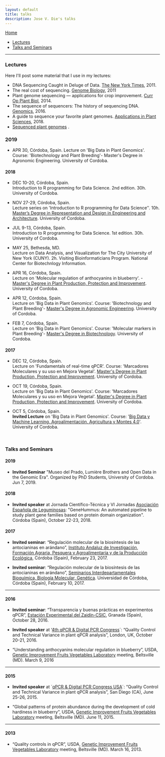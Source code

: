 ```yaml
---
layout: default
title: talks
description: Jose V. Die's talks
--- 
```

[Home](../index.html)
  

 * [Lectures](#lectures)
 * [Talks and Seminars](#talks-and-seminars)
    
---
### Lectures

Here I'll post some material that I use in my lectures:  
    
  * DNA Sequencing Caught in Deluge of Data. [The New York Times](http://www.nytimes.com/2011/12/01/business/dna-sequencing-caught-in-deluge-of-data.html), 2011.  
  * The real cost of sequencing. [Genome Biology](https://genomebiology.biomedcentral.com/articles/10.1186/gb-2011-12-8-125), 2011
  * Plant genome sequencing — applications for crop improvement. [Curr Op Plant Biol](files/2014PlantGenomes.pdf), 2014.  
  * The sequence of sequencers: The history of sequencing DNA. [Genomics](files/2016%20History%20of%20Sequencing.pdf), 2016.  
  * A guide to sequence your favorite plant genomes. [Applications in Plant Sciences](files/2018%20Guide%20to%20sequence%20your%20genomes.pdf), 2018.  
  * [Sequenced plant genomes](https://genomevolution.org/wiki/index.php/Sequenced_plant_genomes) . 
  
### 2019  
* APR 30, Córdoba, Spain.
Lecture on 'Big Data in Plant Genomics'. Course: 'Biotechnology and Plant Breeding'- Master's Degree in Agronomic Engineering. University of Cordoba.

#### 2018  
* DEC 10-20, Córdoba, Spain.  
Introduction to R programming for Data Science. 2nd edition. 30h. University of Cordoba. 

* NOV 27-29, Córdoba, Spain.  
Lecture series on 'Introduction to R programming for Data Science’'. 10h. [Master’s Degree in Representation and Design in Engineering and Architecture](https://www.uco.es/estudios/idep/masteres/representacion-diseno-ingenieria-arquitectura). University of Cordoba. 

* JUL 9-13, Córdoba, Spain.  
Introduction to R programming for Data Science. 1st edition. 30h. University of Cordoba.   

* MAY 25, Bethesda, MD.  
Lecture on Data Analysis, and Visualization for The City University of New York (CUNY). 2h. Visiting Bioinformaticians Program. National Center for Biotechnlogy Information.    

* APR 16, Córdoba, Spain.  
Lecture on 'Molecular regulation of anthocyanins in blueberry'. -  [Master's Degree in Plant Production, Protection and Improvement](https://www.uco.es/estudios/idep/masteres/node/211). University of Cordoba.  

* APR 12, Córdoba, Spain.  
Lecture on 'Big Data in Plant Genomics'. Course: 'Biotechnology and Plant Breeding'-  [Master's Degree in Agronomic Engineering](https://www.uco.es/etsiam/master-ingenieria-agronomica/index.html). University of Cordoba.  

* FEB 7, Córdoba, Spain.  
Lecture on 'Big Data in Plant Genomics'. Course: 'Molecular markers in Plant Breeding'-  [Master's Degree in Biotechnology](https://www.uco.es/estudios/idep/masteres/biotecnologia). University of Cordoba. 

#### 2017
* DEC 12, Córdoba, Spain.  
Lecture on 'Fundamentals of real-time qPCR'. Course: 'Marcadores Moleculares y su uso en Mejora Vegetal'. [Master's Degree in Plant Production, Protection and Improvement](https://www.uco.es/estudios/idep/masteres/node/211). University of Cordoba. 

* OCT 19, Córdoba, Spain.  
Lecture on 'Big Data in Plant Genomics'. Course: 'Marcadores Moleculares y su uso en Mejora Vegetal'. [Master's Degree in Plant Production, Protection and Improvement](https://www.uco.es/estudios/idep/masteres/node/211). University of Cordoba.  

* OCT 5, Córdoba, Spain.  
**Invited Lecture** on 'Big Data in Plant Genomics'. Course: '[Big Data y Machine Learning. Agroalimentación, Agricultura y Montes 4.0](http://www.uco.es/etsiam/bigdata17/)'. University of Cordoba.  

<br>
  
  
### Talks and Seminars

#### 2019    
  
* **Invited Seminar** "Museo del Prado, Lumière Brothers and Open Data in the Genomic Era". Organized by PhD Students,  University of Cordoba. Jun 7, 2019.  


#### 2018    

* **Invited speaker** at Jornada Científico-Técnica y VI Jornadas [Asociación Española de Leguminosas](http://www.leguminosas.es/): "GeneHummus: An automated pipeline to study plant gene families based on protein domain organization". Córdoba (Spain), October 22-23, 2018.  

#### 2017  

* **Invited seminar**: “Regulación molecular de la biosíntesis de las antocianinas en arándano”, [Instituto Andaluz de Investigación, Formación Agraria, Pesquera y Agroalimentaria y de la Producción Ecológica](http://www.juntadeandalucia.es/agriculturaypesca/ifapa/web/ifapa/elifapa), Córdoba (Spain), February 23, 2017.  

* **Invited seminar**: “Regulación molecular de la biosíntesis de las antocianinas en arándano”, [Seminarios Interdepartamentales Bioquímica, Biología Molecular, Genética](https://www.google.es/url?sa=t&rct=j&q=&esrc=s&source=web&cd=1&ved=0ahUKEwjQgb747ZLUAhXLfhoKHcZVBV0QFggoMAA&url=https%3A%2F%2Fwww.uco.es%2Fdptos%2Fbioquimica-biol-mol%2Fseminarios_interdepartamentales%2Fprograma.pdf&usg=AFQjCNGr_ns-nmxsNuJX66ArlYidqQuECg&sig2=mU2J_beht13Ohe7N0tGUGg). Universidad de Córdoba, Córdoba (Spain),  February 10, 2017.  

---

#### 2016  
* **Invited seminar**: “Transparencia y buenas prácticas en experimentos qPCR”, [Estación Experimental del Zaidín-CSIC](http://www2.eez.csic.es/?q=es/node/7457), Granada (Spain), October 28, 2016.  

* **Invited speaker** at ‘[4th qPCR & Digital PCR Congress](http://www.global-engage.com/event/qpcr-digital-pcr/)´: “Quality Control and Technical Variance in plant qPCR analysis”, London, UK, October 20-21, 2016.

* “Understanding anthocyanins molecular regulation in blueberry”, USDA, [Genetic Improvement Fruits Vegetables Laboratory](https://www.ars.usda.gov/northeast-area/beltsville-md/beltsville-agricultural-research-center/genetic-improvement-for-fruits-vegetables-laboratory/) meeting, Beltsville (MD). March 9, 2016  

---

#### 2015    
* **Invited speaker** at ´[qPCR & Digital PCR Congress USA]((http://www.global-engage.com/event/qpcr-digital-pcr/))´: “Quality Control and Technical Variance in plant qPCR analysis”, San Diego (CA), June 25-26, 2015.  

* “Global patterns of protein abundance during the development of cold hardiness in blueberry”, USDA, [Genetic Improvement Fruits Vegetables Laboratory](https://www.ars.usda.gov/northeast-area/beltsville-md/beltsville-agricultural-research-center/genetic-improvement-for-fruits-vegetables-laboratory/) meeting, Beltsville (MD). June 11, 2015.    

---

#### 2013    
* “Quality controls in qPCR”, USDA, [Genetic Improvement Fruits Vegetables Laboratory]((https://www.ars.usda.gov/northeast-area/beltsville-md/beltsville-agricultural-research-center/genetic-improvement-for-fruits-vegetables-laboratory/)) meeting, Beltsville (MD). March 16, 2013.    
